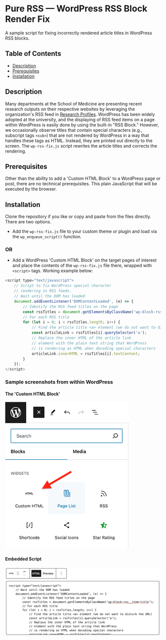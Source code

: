 # Pure RSS — WordPress RSS Block Render Fix

A sample script for fixing incorrectly rendered article titles in WordPress RSS blocks.

## Table of Contents

- [Description](#description)
- [Prerequisites](#prerequisites)
- [Installation](#installation)

## Description

Many departments at the School of Medicine are presenting recent research outputs on their respective websites by leveraging the organization's RSS feed in [Research Profiles](https://profiles.wustl.edu). WordPress has been widely adopted at the university, and the displaying of RSS feed items on a page within WordPress is easily done by using the built-in "RSS Block." However, we occasionally observe titles that contain special characters (e.g., subscript tags `<sub>`) that are not rendered by WordPress in a way that handles these tags as HTML. Instead, they are printed out directly to the screen. The `wp-rss-fix.js` script rewrites the article titles and corrects the rendering.

## Prerequisites

Other than the ability to add a 'Custom HTML Block' to a WordPress page or post, there are no technical prerequisites. This plain JavaScript that will be executed by the browser.

## Installation

Clone the repository if you like or copy and paste from the files directly. There are two options.

- Add the `wp-rss-fix.js` file to your custom theme or plugin and load via the `wp_enqueue_script()` function.

### OR

- Add a WordPress 'Custom HTML Block' on the target pages of interest and place the contents of the `wp-rss-fix.js` file there, wrapped with `<script>` tags. Working example below:

```javascript
<script type="text/javascript">
    // Script to fix WordPress special character 
    // rendering in RSS feeds.
    // Wait until the DOM has loaded
    document.addEventListener('DOMContentLoaded', (e) => {
        // Identify the RSS feed titles on the page
        const rssTitles = document.getElementsByClassName('wp-block-rss__item-title');
        // For each RSS title
        for (let i = 0; i < rssTitles.length; i++) {
            // Find the article title <a> element (we do not want to disturb the URL)
            const articleLink = rssTitles[i].querySelector('a');
            // Replace the inner HTML of the article link 
            // element with the plain text string that WordPress
            // is rendering as HTML when decoding special characters
            articleLink.innerHTML = rssTitles[i].textContent;
        }
    });
</script>
```

### Sample screenshots from within WordPress

#### The 'Custom HTML Block'

<img src="./screenshots/wp-widgets.png" alt="WordPress Custom HTML Block" width="400px" />


#### Embedded Script

<img src="./screenshots/wp-custom-html-block.png" alt="Content in WordPress Custom HTML Block" width="600px" />
